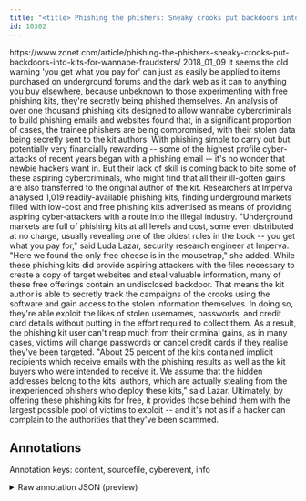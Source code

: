 ```yaml
---
title: "<title> Phishing the phishers: Sneaky crooks put backdoors into kits for wannabe fraudsters </title>"
id: 10302
---
```


<title> Phishing the phishers: Sneaky crooks put backdoors into kits for wannabe fraudsters </title>
<source> https://www.zdnet.com/article/phishing-the-phishers-sneaky-crooks-put-backdoors-into-kits-for-wannabe-fraudsters/ </source>
<date> 2018_01_09 </date>
<text>
 It seems the old warning 'you get what you pay for' can just as easily be applied to items purchased on underground forums and the dark web as it can to anything you buy elsewhere, because unbeknown to those experimenting with free phishing kits, they're secretly being phished themselves.
An analysis of over one thousand phishing kits designed to allow wannabe cybercriminals to build phishing emails and websites found that, in a significant proportion of cases, the trainee phishers are being compromised, with their stolen data being secretly sent to the kit authors.
With phishing simple to carry out but potentially very financially rewarding -- some of the highest profile cyber-attacks of recent years began with a phishing email -- it's no wonder that newbie hackers want in.
But their lack of skill is coming back to bite some of these aspiring cybercriminals, who might find that all their ill-gotten gains are also transferred to the original author of the kit.
Researchers at Imperva analysed 1,019 readily-available phishing kits, finding underground markets filled with low-cost and free phishing kits advertised as means of providing aspiring cyber-attackers with a route into the illegal industry.
 "Underground markets are full of phishing kits at all levels and cost, some even distributed at no charge, usually revealing one of the oldest rules in the book -- you get what you pay for," said Luda Lazar, security research engineer at Imperva. "Here we found the only free cheese is in the mousetrap," she added.
While these phishing kits did provide aspiring attackers with the files necessary to create a copy of target websites and steal valuable information, many of these free offerings contain an undisclosed backdoor.
 That means the kit author is able to secretly track the campaigns of the crooks using the software and gain access to the stolen information themselves. In doing so, they're able exploit the likes of stolen usernames, passwords, and credit card details without putting in the effort required to collect them.
As a result, the phishing kit user can't reap much from their criminal gains, as in many cases, victims will change passwords or cancel credit cards if they realise they've been targeted.
"About 25 percent of the kits contained implicit recipients which receive emails with the phishing results as well as the kit buyers who were intended to receive it. We assume that the hidden addresses belong to the kits' authors, which are actually stealing from the inexperienced phishers who deploy these kits," said Lazar.
Ultimately, by offering these phishing kits for free, it provides those behind them with the largest possible pool of victims to exploit -- and it's not as if a hacker can complain to the authorities that they've been scammed.
</text>



## Annotations

Annotation keys: content, sourcefile, cyberevent, info

<details>
<summary>Raw annotation JSON (preview)</summary>

```json
{
  "content": "It seems the old warning 'you get what you pay for' can just as easily be applied to items purchased on underground forums and the dark web as it can to anything you buy elsewhere, because unbeknown to those experimenting with free phishing kits, they're secretly being phished themselves. An analysis of over one thousand phishing kits designed to allow wannabe cybercriminals to build phishing emails and websites found that, in a significant proportion of cases, the trainee phishers are being compromised, with their stolen data being secretly sent to the kit authors. With phishing simple to carry out but potentially very financially rewarding -- some of the highest profile cyber-attacks of recent years began with a phishing email -- it's no wonder that newbie hackers want in. But their lack of skill is coming back to bite some of these aspiring cybercriminals, who might find that all their ill-gotten gains are also transferred to the original author of the kit. Researchers at Imperva analysed 1,019 readily-available phishing kits, finding underground markets filled with low-cost and free phishing kits advertised as means of providing aspiring cyber-attackers with a route into the illegal industry.  \"Underground markets are full of phishing kits at all levels and cost, some even distributed at no charge, usually revealing one of the oldest rules in the book -- you get what you pay for,\" said Luda Lazar, security research engineer at Imperva. \"Here we found the only free cheese is in the mousetrap,\" she added. While these phishing kits did provide aspiring attackers with the files necessary to create a copy of target websites and steal valuable information, many of these free offerings contain an undisclosed backdoor.  That means the kit author is able to secretly track the campaigns of the crooks using the software and gain access to the stolen information themselves. In doing so, they're able exploit the likes of stolen usernames, passwords, and credit card details without putting in the effort required to collect them. As a result, the phishing kit user can't reap much from their criminal gains, as in many cases, victims will change passwords or cancel credit cards if they realise they've been targeted. \"About 25 percent of the kits contained implicit recipients which receive emails with the phishing results as well as the kit buyers who were intended to receive it. We assume that the hidden addresses belong to the kits' authors, which are actually stealing from the inexperienced phishers who deploy these kits,\" said Lazar. Ultimately, by offering these phishing kits for free, it provides those behind them with the largest possible pool of victims to exploit -- and it's not as if a hacker can complain to the authorities that they've been scammed.",
  "sourcefile": "10302.txt",
  "cyberevent": {
    "hopper": [
      {
        "index": 0,
        "relation": "Same",
        "events": [
          {
            "index": "E7",
            "type": "Attack",
            "realis": "Generic",
            "nugget": {
              "startOffset": 1793,
              "index": "T21",
              "endOffset": 1798,
              "text": "track"
            },
            "argument": [
              {
                "index": "T22",
                "text": "the crooks",
                "endOffset": 1826,
                "role": {
                  "type": "Victim"
                },
                "startOffset": 1816,
                "type": "Person"
              },
              {
                "index": "T20",
                "text": "the kit author",
                "endOffset": 1772,
                "role": {
                  "type": "Attacker"
                },
                "startOffset": 1758,
                "type": "Person"
              }
            ],
            "subtype": "Databreach"
          },
          {
            "index": "E8",
            "type": "Attack",
            "realis": "Generic"
```
</details>
